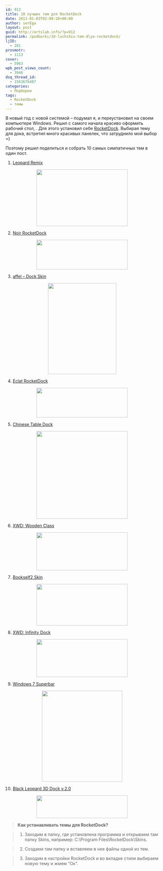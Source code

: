 ```yaml
---
id: 912
title: 10 лучших тем для RocketDock
date: 2011-01-03T02:09:28+00:00
author: serEga
layout: post
guid: http://artslab.info/?p=912
permalink: /podborki/10-luchshix-tem-dlya-rocketdock/
ljID:
  - 281
prosmotr:
  - 1113
cover:
  - 5963
wpb_post_views_count:
  - 3946
dsq_thread_id:
  - 1563676407
categories:
  - Подборки
tags:
  - RocketDock
  - темы
---
```

В новый год с новой системой &#8211; подумал я, и переустановил на своем компьютере Windows. Решил с самого начала красиво оформить рабочий стол, . Для этого установил себе [RocketDock](http://rocketdock.com/). Выбирая тему для дока, встретил много красивых панелек, что затруднило мой выбор =)

Поэтому решил поделиться и собрать 10 самых симпатичных тем в один пост.

1. [Leopard Remix](http://chromatix.deviantart.com/art/leopard-remix-84443097)



<center>
  <a href="http://artslab.info/wp-content/uploads/leopard_remix_by_chromatix.png"><img src="http://artslab.info/wp-content/uploads/leopard_remix_by_chromatix-300x187.png" alt="" title="leopard_remix_by_chromatix" width="300" height="187" class="alignnone size-medium wp-image-913" srcset="http://googledrive.com/host/0B9lHVSSSdxdxd0hjdUdmRzY3Tjg/leopard_remix_by_chromatix-300x187.png 300w, http://googledrive.com/host/0B9lHVSSSdxdxd0hjdUdmRzY3Tjg/leopard_remix_by_chromatix.png 800w" sizes="(max-width: 300px) 100vw, 300px" /></a>
</center>



<!--more-->



2. [Noir RocketDock](http://mannmitdertarnjacke.deviantart.com/art/Noir-RocketDock-142070194)



<center>
  <a href="http://artslab.info/wp-content/uploads/Noir_RocketDock_by_MannMitDerTarnjacke.jpg"><img src="http://artslab.info/wp-content/uploads/Noir_RocketDock_by_MannMitDerTarnjacke-300x98.jpg" alt="" title="Noir_RocketDock_by_MannMitDerTarnjacke" width="300" height="98" class="alignnone size-medium wp-image-914" srcset="http://googledrive.com/host/0B9lHVSSSdxdxd0hjdUdmRzY3Tjg/Noir_RocketDock_by_MannMitDerTarnjacke-300x98.jpg 300w, http://googledrive.com/host/0B9lHVSSSdxdxd0hjdUdmRzY3Tjg/Noir_RocketDock_by_MannMitDerTarnjacke.jpg 596w" sizes="(max-width: 300px) 100vw, 300px" /></a>
</center>

3. [affel &#8211; Dock Skin](http://tauqu33r.deviantart.com/art/affel-Dock-Skin-150839646)



<center>
  <a href="http://artslab.info/wp-content/uploads/affel___Dock_Skin_by_tauqu33r.png"><img src="http://artslab.info/wp-content/uploads/affel___Dock_Skin_by_tauqu33r-225x300.png" alt="" title="affel___Dock_Skin_by_tauqu33r" width="225" height="300" class="alignnone size-medium wp-image-915" srcset="http://googledrive.com/host/0B9lHVSSSdxdxd0hjdUdmRzY3Tjg/affel___Dock_Skin_by_tauqu33r-225x300.png 225w, http://googledrive.com/host/0B9lHVSSSdxdxd0hjdUdmRzY3Tjg/affel___Dock_Skin_by_tauqu33r.png 600w" sizes="(max-width: 225px) 100vw, 225px" /></a>
</center>

4. [Eclat RocketDock](http://mannmitdertarnjacke.deviantart.com/art/Eclat-RocketDock-142080402)



<center>
  <a href="http://artslab.info/wp-content/uploads/Eclat_RocketDock_by_MannMitDerTarnjacke.jpg"><img src="http://artslab.info/wp-content/uploads/Eclat_RocketDock_by_MannMitDerTarnjacke-300x98.jpg" alt="" title="Eclat_RocketDock_by_MannMitDerTarnjacke" width="300" height="98" class="alignnone size-medium wp-image-916" srcset="http://googledrive.com/host/0B9lHVSSSdxdxd0hjdUdmRzY3Tjg/Eclat_RocketDock_by_MannMitDerTarnjacke-300x98.jpg 300w, http://googledrive.com/host/0B9lHVSSSdxdxd0hjdUdmRzY3Tjg/Eclat_RocketDock_by_MannMitDerTarnjacke.jpg 596w" sizes="(max-width: 300px) 100vw, 300px" /></a>
</center>

5. [Chinese Table Dock](http://snuffleupagus.deviantart.com/art/Chinese-Table-Dock-RD-181708700)



<center>
  <a href="http://artslab.info/wp-content/uploads/chinese_table_dock___rd_by_snuffleupagus-d306nbw.jpg"><img src="http://artslab.info/wp-content/uploads/chinese_table_dock___rd_by_snuffleupagus-d306nbw-300x289.jpg" alt="" title="chinese_table_dock___rd_by_snuffleupagus-d306nbw" width="300" height="289" class="alignnone size-medium wp-image-917" srcset="http://googledrive.com/host/0B9lHVSSSdxdxd0hjdUdmRzY3Tjg/chinese_table_dock___rd_by_snuffleupagus-d306nbw-300x289.jpg 300w, http://googledrive.com/host/0B9lHVSSSdxdxd0hjdUdmRzY3Tjg/chinese_table_dock___rd_by_snuffleupagus-d306nbw.jpg 550w" sizes="(max-width: 300px) 100vw, 300px" /></a>
</center>

6. [XWD: Wooden Class](http://haran-hockey.deviantart.com/art/XWD-Wooden-Class-129767513)



<center>
  <a href="http://artslab.info/wp-content/uploads/XWD__Wooden_Class_by_haran_hockey.png"><img src="http://artslab.info/wp-content/uploads/XWD__Wooden_Class_by_haran_hockey-300x125.png" alt="" title="XWD__Wooden_Class_by_haran_hockey" width="300" height="125" class="alignnone size-medium wp-image-918" srcset="http://googledrive.com/host/0B9lHVSSSdxdxd0hjdUdmRzY3Tjg/XWD__Wooden_Class_by_haran_hockey-300x125.png 300w, http://googledrive.com/host/0B9lHVSSSdxdxd0hjdUdmRzY3Tjg/XWD__Wooden_Class_by_haran_hockey.png 611w" sizes="(max-width: 300px) 100vw, 300px" /></a>
</center>

7. [Bookself2 Skin](http://smert1012.deviantart.com/art/Bookself2-Skin-for-RD-106073176)



<center>
  <a href="http://artslab.info/wp-content/uploads/Bookself2_Skin_for_RD_by_smert1012.png"><img src="http://artslab.info/wp-content/uploads/Bookself2_Skin_for_RD_by_smert1012-300x137.png" alt="" title="Bookself2_Skin_for_RD_by_smert1012" width="300" height="137" class="alignnone size-medium wp-image-919" /></a>
</center>

8. [XWD: Infinity Dock](http://haran-hockey.deviantart.com/art/XWD-Infinity-Dock-130993412)



<center>
  <a href="http://artslab.info/wp-content/uploads/XWD__Infinity_Dock_by_haran_hockey.png"><img src="http://artslab.info/wp-content/uploads/XWD__Infinity_Dock_by_haran_hockey-300x125.png" alt="" title="XWD__Infinity_Dock_by_haran_hockey" width="300" height="125" class="alignnone size-medium wp-image-920" srcset="http://googledrive.com/host/0B9lHVSSSdxdxd0hjdUdmRzY3Tjg/XWD__Infinity_Dock_by_haran_hockey-300x125.png 300w, http://googledrive.com/host/0B9lHVSSSdxdxd0hjdUdmRzY3Tjg/XWD__Infinity_Dock_by_haran_hockey.png 610w" sizes="(max-width: 300px) 100vw, 300px" /></a>
</center>

9. [Windows 7 Superbar](http://l24d.deviantart.com/art/Windows-7-Superbar-UPDATED-115610811)



<center>
  <a href="http://artslab.info/wp-content/uploads/windows_7_superbar_updated_by_l24d-d1wtxvf.jpg"><img src="http://artslab.info/wp-content/uploads/windows_7_superbar_updated_by_l24d-d1wtxvf-265x300.jpg" alt="" title="windows_7_superbar_updated_by_l24d-d1wtxvf" width="265" height="300" class="alignnone size-medium wp-image-921" srcset="http://googledrive.com/host/0B9lHVSSSdxdxd0hjdUdmRzY3Tjg/windows_7_superbar_updated_by_l24d-d1wtxvf-265x300.jpg 265w, http://googledrive.com/host/0B9lHVSSSdxdxd0hjdUdmRzY3Tjg/windows_7_superbar_updated_by_l24d-d1wtxvf.jpg 630w" sizes="(max-width: 265px) 100vw, 265px" /></a>
</center>

10. [Black Leopard 3D Dock v.2.0](http://orcinsen.deviantart.com/art/Black-Leopard-3D-Dock-v-2-0-90525999)



<center>
  <a href="http://artslab.info/wp-content/uploads/Black_Leopard_3D_Dock_v_2_0_by_orcinsen.png"><img src="http://artslab.info/wp-content/uploads/Black_Leopard_3D_Dock_v_2_0_by_orcinsen-300x75.png" alt="" title="Black_Leopard_3D_Dock_v_2_0_by_orcinsen" width="300" height="75" class="alignnone size-medium wp-image-922" srcset="http://googledrive.com/host/0B9lHVSSSdxdxd0hjdUdmRzY3Tjg/Black_Leopard_3D_Dock_v_2_0_by_orcinsen-300x75.png 300w, http://googledrive.com/host/0B9lHVSSSdxdxd0hjdUdmRzY3Tjg/Black_Leopard_3D_Dock_v_2_0_by_orcinsen.png 671w" sizes="(max-width: 300px) 100vw, 300px" /></a>
</center>

> **Как устанавливать темы для RocketDock?**

> 1. Заходим в папку, где установлена программа и открываем там папку Skins, например: C:\Program Files\RocketDock\Skins\.

> 2. Создаем там папку и вставляем в нее файлы одной из тем.

> 3. Заходим в настройки RocketDock и во вкладке стили выбираем новую тему и жмем &#8220;Ок&#8221;.